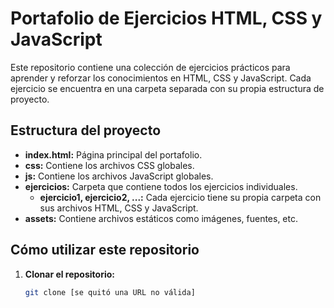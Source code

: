 # Portafolio de Ejercicios HTML, CSS y JavaScript

Este repositorio contiene una colección de ejercicios prácticos para aprender y reforzar los conocimientos en HTML, CSS y JavaScript. Cada ejercicio se encuentra en una carpeta separada con su propia estructura de proyecto.

## Estructura del proyecto

* **index.html:** Página principal del portafolio.
* **css:** Contiene los archivos CSS globales.
* **js:** Contiene los archivos JavaScript globales.
* **ejercicios:** Carpeta que contiene todos los ejercicios individuales.
  * **ejercicio1, ejercicio2, ...:** Cada ejercicio tiene su propia carpeta con sus archivos HTML, CSS y JavaScript.
* **assets:** Contiene archivos estáticos como imágenes, fuentes, etc.

## Cómo utilizar este repositorio

1. **Clonar el repositorio:**
   ```bash
   git clone [se quitó una URL no válida]